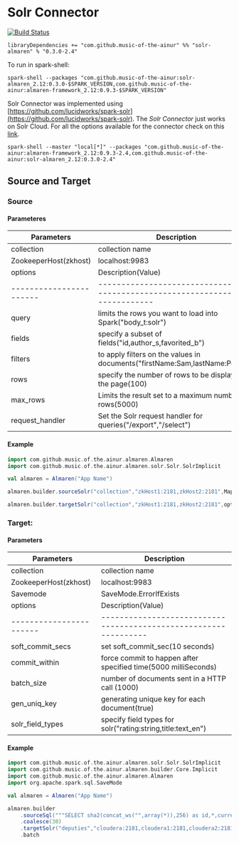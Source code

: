# Solr Connector

[![Build Status](https://travis-ci.com/music-of-the-ainur/solr.almaren.svg?branch=master)](https://travis-ci.com/music-of-the-ainur/solr.almaren)

```
libraryDependencies += "com.github.music-of-the-ainur" %% "solr-almaren" % "0.3.0-2.4"
```

To run in spark-shell:

```
spark-shell --packages "com.github.music-of-the-ainur:solr-almaren_2.12:0.3.0-$SPARK_VERSION,com.github.music-of-the-ainur:almaren-framework_2.12:0.9.3-$SPARK_VERSION"
```


Solr Connector was implemented using [https://github.com/lucidworks/spark-solr](https://github.com/lucidworks/spark-solr). The *Solr Connector* just works on Solr Cloud.
For all the options available for the connector check on this [link](https://github.com/lucidworks/spark-solr#configuration-and-tuning).

```
spark-shell --master "local[*]" --packages "com.github.music-of-the-ainur:almaren-framework_2.12:0.9.3-2.4,com.github.music-of-the-ainur:solr-almaren_2.12:0.3.0-2.4"
```

## Source and Target

### Source 
#### Parameteres

| Parameters            | Description                                                                  |
|-----------------------|------------------------------------------------------------------------------|
| collection            | collection name                                                              |
| ZookeeperHost(zkhost) | localhost:9983                                                               |
| options               | Description(Value)                                                           |
|-----------------------|------------------------------------------------------------------------------|
| query                 | limits the rows you want to load into Spark("body_t:solr")                   |
| fields                | specify a subset of fields("id,author_s,favorited_b")                        |
| filters               | to apply filters on the values in documents("firstName:Sam,lastName:Powell") |
| rows                  | specify the number of rows to be displayed on the page(100)                  |
| max_rows              | Limits the result set to a maximum number of rows(5000)                      |
| request_handler       | Set the Solr request handler for queries("/export","/select")                |
#### Example


```scala
import com.github.music.of.the.ainur.almaren.Almaren
import com.github.music.of.the.ainur.almaren.solr.Solr.SolrImplicit

val almaren = Almaren("App Name")

almaren.builder.sourceSolr("collection","zkHost1:2181,zkHost2:2181",Map("field_names" -> "first_name,last_name","rows" -> 100))

almaren.builder.targetSolr("collection","zkHost1:2181,zkHost2:2181",options)

```



### Target:
#### Parameters

| Parameters            | Description                                                    |
|-----------------------|----------------------------------------------------------------|
| collection            | collection name                                                |
| ZookeeperHost(zkhost) | localhost:9983                                                 |
| Savemode              | SaveMode.ErrorIfExists                                         |
| options               | Description(Value)                                             |
|-----------------------|----------------------------------------------------------------|
| soft_commit_secs      | set soft_commit_sec(10 seconds)                                |
| commit_within         | force commit to happen after specified time(5000 milliSeconds) |
| batch_size            | number of documents sent in a HTTP call (1000)                 |
| gen_uniq_key          | generating unique key for each document(true)                  |
| solr_field_types      | specify field types for solr("rating:string,title:text_en")    |

#### Example

```scala
import com.github.music.of.the.ainur.almaren.solr.Solr.SolrImplicit
import com.github.music.of.the.ainur.almaren.builder.Core.Implicit
import com.github.music.of.the.ainur.almaren.Almaren
import org.apache.spark.sql.SaveMode

val almaren = Almaren("App Name")

almaren.builder
    .sourceSql("""SELECT sha2(concat_ws("",array(*)),256) as id,*,current_timestamp from deputies""")
    .coalesce(30)
    .targetSolr("deputies","cloudera:2181,cloudera1:2181,cloudera2:2181/solr",Map("batch_size" -> "100000","commit_within" -> "10000"),SaveMode.Overwrite)
    .batch
```

